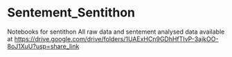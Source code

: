 # Sentement_Sentithon
Notebooks for sentithon
All raw data and sentement analysed data available at https://drive.google.com/drive/folders/1UAExHCn9GDhHfTIvP-3ajkOO-8oJ1XuU?usp=share_link

